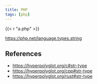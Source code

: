 ```yaml
---
title: PHP
tags: [php]
---
```


{{< r "a.php" >}}

<https://php.net/language.types.string>

## References

- <https://hyperpolyglot.org/c#str-type>
- <https://hyperpolyglot.org/cpp#str-type>
- <https://hyperpolyglot.org/rust#str-type>
